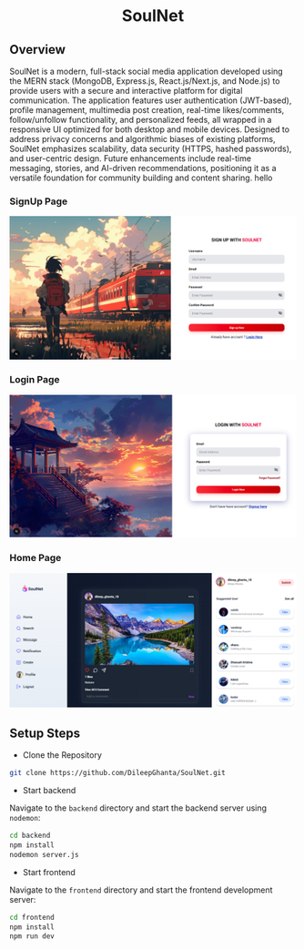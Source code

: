 
<h1 align="center">SoulNet</h1>

## Overview
SoulNet is a modern, full-stack social media application developed using the MERN stack (MongoDB, Express.js, React.js/Next.js, and Node.js) to provide users with a secure and interactive platform for digital communication. The application features user authentication (JWT-based), profile management, multimedia post creation, real-time likes/comments, follow/unfollow functionality, and personalized feeds, all wrapped in a responsive UI optimized for both desktop and mobile devices. Designed to address privacy concerns and algorithmic biases of existing platforms, SoulNet emphasizes scalability, data security (HTTPS, hashed passwords), and user-centric design. Future enhancements include real-time messaging, stories, and AI-driven recommendations, positioning it as a versatile foundation for community building and content sharing. hello

### SignUp Page
![image](./UI/SignUp.png) 

### Login Page
![image](./UI/Login.png) 

### Home Page
![image](./UI/Home.png) 

## Setup Steps

- Clone the Repository

```bash
git clone https://github.com/DileepGhanta/SoulNet.git
```

- Start backend

Navigate to the `backend` directory and start the backend server using `nodemon`:

```bash
cd backend
npm install
nodemon server.js
```

- Start frontend

Navigate to the `frontend` directory and start the frontend development server:

```bash
cd frontend
npm install
npm run dev
```

